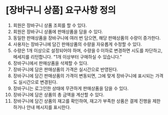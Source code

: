# [장바구니 상품] 요구사항 정의
1. 회원은 장바구니 상품 조회를 할 수 있다.
2. 회원은 장바구니 상품에 판매상품을 담을 수 있다.
3. 동일한 판매상품을 장바구니에 여러 번 담으면, 해당 판매상품의 수량이 증가한다.
4. 사용자는 장바구니에 담긴 판매상품의 수량을 자유롭게 수정할 수 있다.
5. 수량은 1개 이상으로 설정되어야 하며, 수량을 0 이하로 변경하면 시도를 차단하고, 메세지를 리턴합니다. "1개 이상부터 구매하실 수 있습니다."
6. 장바구니에서 판매상품을 삭제할 수 있다.
7. 장바구니에 담은 판매상품의 가격은 실시간으로 반영된다.
8. 장바구니에 담긴 판매상품의 가격이 변동되면, 그에 맞게 장바구니에 표시되는 가격도 실시간으로 변경된다.
9. 장바구니는 로그인한 상태에 무관하게 판매상품을 담을 수 있다.
10. 장바구니에 담은 상품의 총 금액을 계산할 수 있다.
11. 장바구니에 담긴 상품의 재고를 확인하여, 재고가 부족한 상품은 결제 진행을 제한하거나 안내 메시지를 표시한다.
